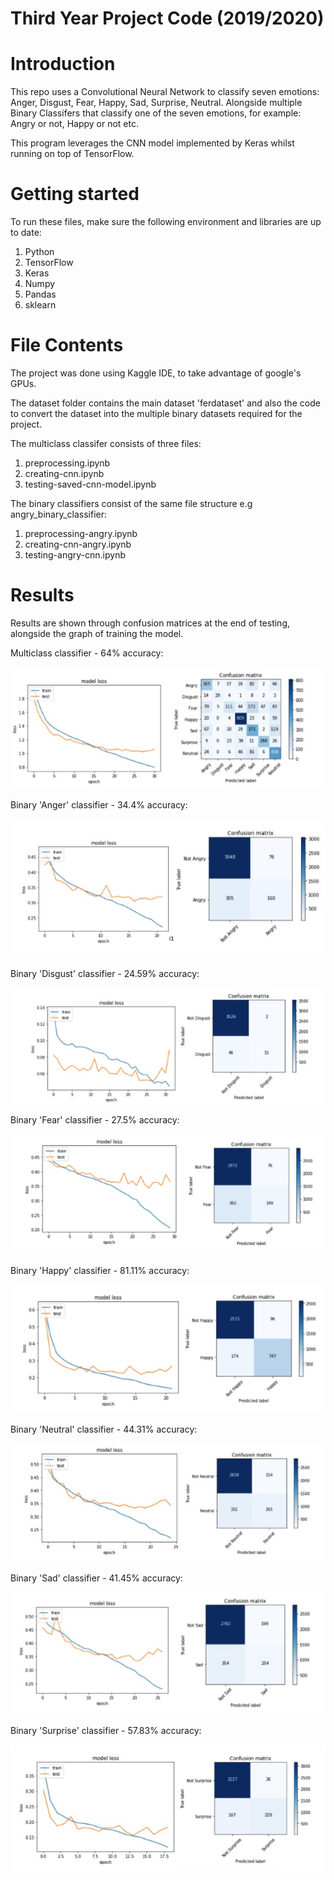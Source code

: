 # Third Year Project Code (2019/2020)

# Introduction
This repo uses a Convolutional Neural Network to classify seven emotions: 
Anger, Disgust, Fear, Happy, Sad, Surprise, Neutral. Alongside multiple Binary Classifers that classify one of the seven emotions, for example: Angry or not, Happy or not etc.

This program leverages the CNN model implemented by Keras whilst running on top of TensorFlow.

# Getting started

To run these files, make sure the following environment and libraries are up to date:
1) Python
2) TensorFlow
3) Keras
4) Numpy
5) Pandas
6) sklearn

# File Contents

The project was done using Kaggle IDE, to take advantage of google's GPUs.

The dataset folder contains the main dataset 'ferdataset' and also the code to 
convert the dataset into the multiple binary datasets required for the project.

The multiclass classifer consists of three files:

1) preprocessing.ipynb
2) creating-cnn.ipynb
3) testing-saved-cnn-model.ipynb

The binary classifiers consist of the same file structure e.g angry_binary_classifier:

1) preprocessing-angry.ipynb
2) creating-cnn-angry.ipynb
3) testing-angry-cnn.ipynb

# Results

Results are shown through confusion matrices at the end of testing, alongside the graph of training the model.

Multiclass classifier - 64% accuracy:

<img src="./confusion_matrix_results/multiclass.jpg" alt="multiclass" />

Binary 'Anger' classifier - 34.4% accuracy:

<img src="./confusion_matrix_results/binary_angry.jpg" alt="angry" />

Binary 'Disgust' classifier - 24.59% accuracy:

<img src="./confusion_matrix_results/binary_disgust.jpg" alt="disgust" />

Binary 'Fear' classifier - 27.5% accuracy:

<img src="./confusion_matrix_results/binary_fear.jpg" alt="fear" />

Binary 'Happy' classifier - 81.11% accuracy:

<img src="./confusion_matrix_results/binary_happy.jpg" alt="happy" />

Binary 'Neutral' classifier - 44.31% accuracy:

<img src="./confusion_matrix_results/binary_neutral.jpg" alt="neutral" />

Binary 'Sad' classifier - 41.45% accuracy:

<img src="./confusion_matrix_results/binary_sad.jpg" alt="sad" />

Binary 'Surprise' classifier - 57.83% accuracy:

<img src="./confusion_matrix_results/binary_surprise.jpg" alt="surprise" />



